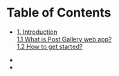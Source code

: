# Table of Contents

* [1. Introduction](/README.md)  
  [1.1 What is Post Gallery web app?](https://www.gitbook.com/book/daryapovalyaeva/post-gallery-user-manual/edit#)  
  [1.2 How to get started?](/12-how-to-get-started.md)

* 
* 



